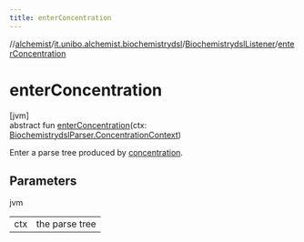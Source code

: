 ```yaml
---
title: enterConcentration
---
```

//[alchemist](../../../index.html)/[it.unibo.alchemist.biochemistrydsl](../index.html)/[BiochemistrydslListener](index.html)/[enterConcentration](enter-concentration.html)



# enterConcentration



[jvm]\
abstract fun [enterConcentration](enter-concentration.html)(ctx: [BiochemistrydslParser.ConcentrationContext](../-biochemistrydsl-parser/-concentration-context/index.html))



Enter a parse tree produced by [concentration](../-biochemistrydsl-parser/concentration.html).



## Parameters


jvm

| | |
|---|---|
| ctx | the parse tree |




